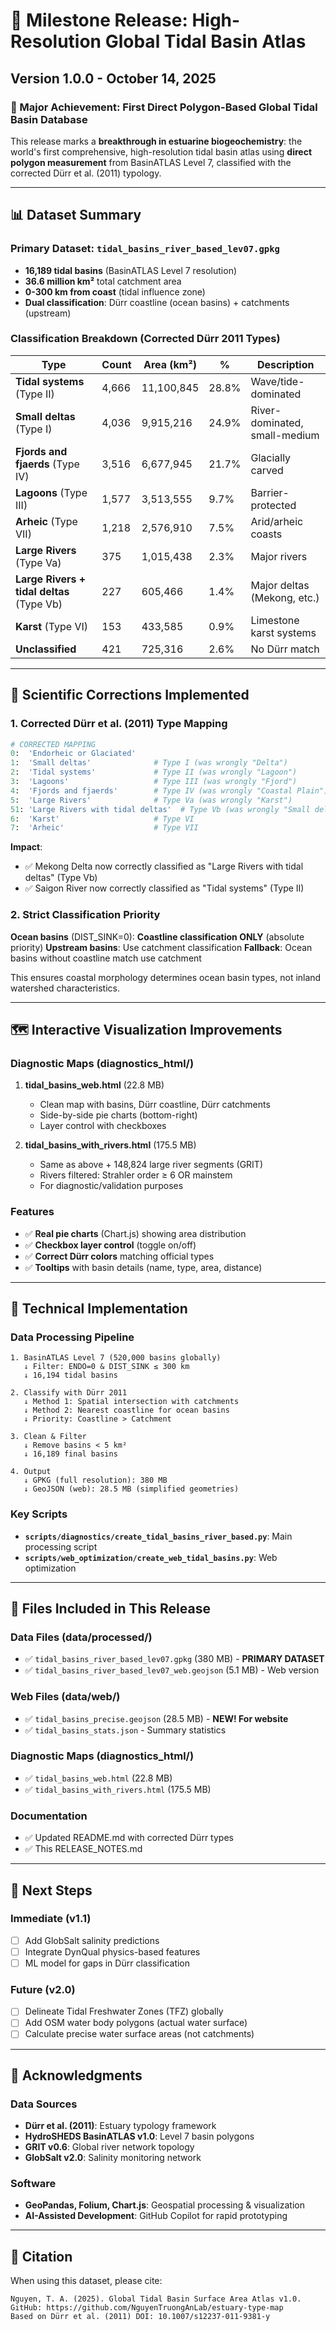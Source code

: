 # 🌊 Milestone Release: High-Resolution Global Tidal Basin Atlas

## Version 1.0.0 - October 14, 2025

### 🎯 Major Achievement: First Direct Polygon-Based Global Tidal Basin Database

This release marks a **breakthrough in estuarine biogeochemistry**: the world's first comprehensive, high-resolution tidal basin atlas using **direct polygon measurement** from BasinATLAS Level 7, classified with the corrected Dürr et al. (2011) typology.

---

## 📊 Dataset Summary

### Primary Dataset: `tidal_basins_river_based_lev07.gpkg`
- **16,189 tidal basins** (BasinATLAS Level 7 resolution)
- **36.6 million km²** total catchment area
- **0-300 km from coast** (tidal influence zone)
- **Dual classification**: Dürr coastline (ocean basins) + catchments (upstream)

### Classification Breakdown (Corrected Dürr 2011 Types)
| Type | Count | Area (km²) | % | Description |
|------|-------|-----------|---|-------------|
| **Tidal systems** (Type II) | 4,666 | 11,100,845 | 28.8% | Wave/tide-dominated |
| **Small deltas** (Type I) | 4,036 | 9,915,216 | 24.9% | River-dominated, small-medium |
| **Fjords and fjaerds** (Type IV) | 3,516 | 6,677,945 | 21.7% | Glacially carved |
| **Lagoons** (Type III) | 1,577 | 3,513,555 | 9.7% | Barrier-protected |
| **Arheic** (Type VII) | 1,218 | 2,576,910 | 7.5% | Arid/arheic coasts |
| **Large Rivers** (Type Va) | 375 | 1,015,438 | 2.3% | Major rivers |
| **Large Rivers + tidal deltas** (Type Vb) | 227 | 605,466 | 1.4% | Major deltas (Mekong, etc.) |
| **Karst** (Type VI) | 153 | 433,585 | 0.9% | Limestone karst systems |
| **Unclassified** | 421 | 725,316 | 2.6% | No Dürr match |

---

## 🔬 Scientific Corrections Implemented

### 1. Corrected Dürr et al. (2011) Type Mapping

```python
# CORRECTED MAPPING
0:  'Endorheic or Glaciated'
1:  'Small deltas'              # Type I (was wrongly "Delta")
2:  'Tidal systems'             # Type II (was wrongly "Lagoon")
3:  'Lagoons'                   # Type III (was wrongly "Fjord")
4:  'Fjords and fjaerds'        # Type IV (was wrongly "Coastal Plain")
5:  'Large Rivers'              # Type Va (was wrongly "Karst")
51: 'Large Rivers with tidal deltas'  # Type Vb (was wrongly "Small deltas")
6:  'Karst'                     # Type VI
7:  'Arheic'                    # Type VII
```

**Impact**: 
- ✅ Mekong Delta now correctly classified as "Large Rivers with tidal deltas" (Type Vb)
- ✅ Saigon River now correctly classified as "Tidal systems" (Type II)

### 2. Strict Classification Priority
**Ocean basins** (DIST_SINK=0): **Coastline classification ONLY** (absolute priority)
**Upstream basins**: Use catchment classification
**Fallback**: Ocean basins without coastline match use catchment

This ensures coastal morphology determines ocean basin types, not inland watershed characteristics.

---

## 🗺️ Interactive Visualization Improvements

### Diagnostic Maps (diagnostics_html/)
1. **tidal_basins_web.html** (22.8 MB)
   - Clean map with basins, Dürr coastline, Dürr catchments
   - Side-by-side pie charts (bottom-right)
   - Layer control with checkboxes

2. **tidal_basins_with_rivers.html** (175.5 MB)
   - Same as above + 148,824 large river segments (GRIT)
   - Rivers filtered: Strahler order ≥ 6 OR mainstem
   - For diagnostic/validation purposes

### Features
- ✅ **Real pie charts** (Chart.js) showing area distribution
- ✅ **Checkbox layer control** (toggle on/off)
- ✅ **Correct Dürr colors** matching official types
- ✅ **Tooltips** with basin details (name, type, area, distance)

---

## 🔧 Technical Implementation

### Data Processing Pipeline
```
1. BasinATLAS Level 7 (520,000 basins globally)
   ↓ Filter: ENDO=0 & DIST_SINK ≤ 300 km
   ↓ 16,194 tidal basins

2. Classify with Dürr 2011
   ↓ Method 1: Spatial intersection with catchments
   ↓ Method 2: Nearest coastline for ocean basins
   ↓ Priority: Coastline > Catchment

3. Clean & Filter
   ↓ Remove basins < 5 km²
   ↓ 16,189 final basins

4. Output
   ↓ GPKG (full resolution): 380 MB
   ↓ GeoJSON (web): 28.5 MB (simplified geometries)
```

### Key Scripts
- **`scripts/diagnostics/create_tidal_basins_river_based.py`**: Main processing script
- **`scripts/web_optimization/create_web_tidal_basins.py`**: Web optimization

---

## 📁 Files Included in This Release

### Data Files (data/processed/)
- ✅ `tidal_basins_river_based_lev07.gpkg` (380 MB) - **PRIMARY DATASET**
- ✅ `tidal_basins_river_based_lev07_web.geojson` (5.1 MB) - Web version

### Web Files (data/web/)
- ✅ `tidal_basins_precise.geojson` (28.5 MB) - **NEW! For website**
- ✅ `tidal_basins_stats.json` - Summary statistics

### Diagnostic Maps (diagnostics_html/)
- ✅ `tidal_basins_web.html` (22.8 MB)
- ✅ `tidal_basins_with_rivers.html` (175.5 MB)

### Documentation
- ✅ Updated README.md with corrected Dürr types
- ✅ This RELEASE_NOTES.md

---

## 🔮 Next Steps

### Immediate (v1.1)
- [ ] Add GlobSalt salinity predictions
- [ ] Integrate DynQual physics-based features
- [ ] ML model for gaps in Dürr classification

### Future (v2.0)
- [ ] Delineate Tidal Freshwater Zones (TFZ) globally
- [ ] Add OSM water body polygons (actual water surface)
- [ ] Calculate precise water surface areas (not catchments)

---

## 🙏 Acknowledgments

### Data Sources
- **Dürr et al. (2011)**: Estuary typology framework
- **HydroSHEDS BasinATLAS v1.0**: Level 7 basin polygons
- **GRIT v0.6**: Global river network topology
- **GlobSalt v2.0**: Salinity monitoring network

### Software
- **GeoPandas, Folium, Chart.js**: Geospatial processing & visualization
- **AI-Assisted Development**: GitHub Copilot for rapid prototyping

---

## 📜 Citation

When using this dataset, please cite:

```
Nguyen, T. A. (2025). Global Tidal Basin Surface Area Atlas v1.0. 
GitHub: https://github.com/NguyenTruongAnLab/estuary-type-map
Based on Dürr et al. (2011) DOI: 10.1007/s12237-011-9381-y
```
